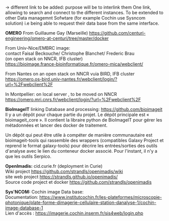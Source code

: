 -> different link to be added: 
purpose will be to interlink them One link, allowing to search and connect to the different instances.
To be extended  to other Data managemnt Sofwtare (for example Cochin use Sysncom solution) i.e being able to request their data base from the same interface.

**OMERO**
From Guillaume Gay (Marseille)
https://github.com/centuri-engineering/omero-at-centuri/tree/master/docker


From Univ-Nice/EMBRC image: <br>
contact Faisal Beckouche/ Christophe Blanchet/ Frederic Brau <br>
(on open stack on NNCR, IFB cluster) <br>
https://bioimage.france-bioinformatique.fr/omero-mica/webclient/<br>

From Nantes on an open stack on NNCR vuia BIRD, IFB cluster<br>
https://omero.os-bird.univ-nantes.fr/webclient/login/?url=%2Fwebclient%2F <br>

In Montpellier: on local server , to be moved on NNCR
https://omero.mri.cnrs.fr/webclient/login/?url=%2Fwebclient%2F


**BioImageIT** 
linking Database and processing: https://github.com/bioimageit <br>
Il y a un dépôt pour chaque partie du projet. Le dépôt principale est « bioimageit_core ». Il contient la libraire python de BioImageIT pour gérer les métadonnées et lancer des docker de traitement.

Un dépôt qui peut être utile à compéter de manière communautaire est bioimageit-tools qui rassemble des wrappers (compatibles Galaxy Project et reprend le format galaxy-tools) pour décrire les entrées/sorties des outils d'analyse avec le lien du conteneur docker associé.  Pour l'instant, il n'y a que les outils Serpico.

**OpenImadis:**
cid.curie.fr (deployment in Curie)<br>
Wiki project https://github.com/strandls/openimadis/wiki <br>
site web project https://strandls.github.io/openimadis/ <br>
Source code project et docker https://github.com/strandls/openimadis <br>

**Sys'NCOM:**
Cochin image Data base:<br>
Documentation: https://www.institutcochin.fr/les-plateformes/microscopie-photonique/plate-forme-dimagerie-cellulaire-station-danalyse-1/cochin-image-database-1 <br>
Lien d'accès : https://imagerie.cochin.inserm.fr/sis4web/login.php <br>
